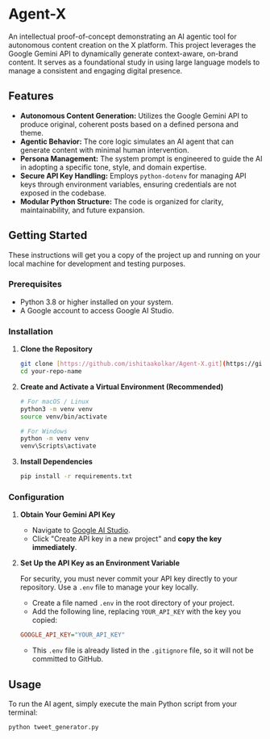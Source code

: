 # Agent-X

An intellectual proof-of-concept demonstrating an AI agentic tool for autonomous content creation on the X platform. This project leverages the Google Gemini API to dynamically generate context-aware, on-brand content. It serves as a foundational study in using large language models to manage a consistent and engaging digital presence.

## Features

* **Autonomous Content Generation:** Utilizes the Google Gemini API to produce original, coherent posts based on a defined persona and theme.
* **Agentic Behavior:** The core logic simulates an AI agent that can generate content with minimal human intervention.
* **Persona Management:** The system prompt is engineered to guide the AI in adopting a specific tone, style, and domain expertise.
* **Secure API Key Handling:** Employs `python-dotenv` for managing API keys through environment variables, ensuring credentials are not exposed in the codebase.
* **Modular Python Structure:** The code is organized for clarity, maintainability, and future expansion.

## Getting Started

These instructions will get you a copy of the project up and running on your local machine for development and testing purposes.

### Prerequisites

* Python 3.8 or higher installed on your system.
* A Google account to access Google AI Studio.

### Installation

1.  **Clone the Repository**

    ```bash
    git clone [https://github.com/ishitaakolkar/Agent-X.git](https://github.com/ishitaakolkar/Agent-X.git)
    cd your-repo-name
    ```


2.  **Create and Activate a Virtual Environment (Recommended)**

    ```bash
    # For macOS / Linux
    python3 -m venv venv
    source venv/bin/activate

    # For Windows
    python -m venv venv
    venv\Scripts\activate
    ```

3.  **Install Dependencies**

    ```bash
    pip install -r requirements.txt
    ```

### Configuration

1.  **Obtain Your Gemini API Key**

    * Navigate to [Google AI Studio](https://aistudio.google.com/app/apikey).
    * Click "Create API key in a new project" and **copy the key immediately**.

2.  **Set Up the API Key as an Environment Variable**

    For security, you must never commit your API key directly to your repository. Use a `.env` file to manage your key locally.

    * Create a file named `.env` in the root directory of your project.
    * Add the following line, replacing `YOUR_API_KEY` with the key you copied:

    ```ini
    GOOGLE_API_KEY="YOUR_API_KEY"
    ```

    * This `.env` file is already listed in the `.gitignore` file, so it will not be committed to GitHub.

## Usage

To run the AI agent, simply execute the main Python script from your terminal:

```bash
python tweet_generator.py
